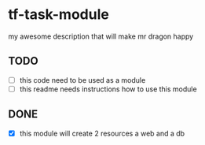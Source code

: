 # tf-task-module
my awesome description that will make mr dragon happy


## TODO

- [ ] this code need to be used as a module
- [ ] this readme needs instructions how to use this module

## DONE
- [x] this module will create 2 resources a web and a db
